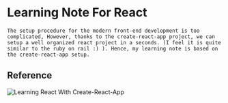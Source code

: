 # Learning Note For React
    The setup procedure for the modern front-end development is too complicated, However, thanks to the create-react-app project, we can setup a well organized react project in a seconds. (I feel it is quite similar to the ruby on rail :) ). Hence, my learning note is based on the create-react-app setup.
## Reference
![Learning React With Create-React-App](https://medium.com/@diamondgfx/learning-react-with-create-react-app-part-1-a12e1833fdc#.u3deyvf5e)
